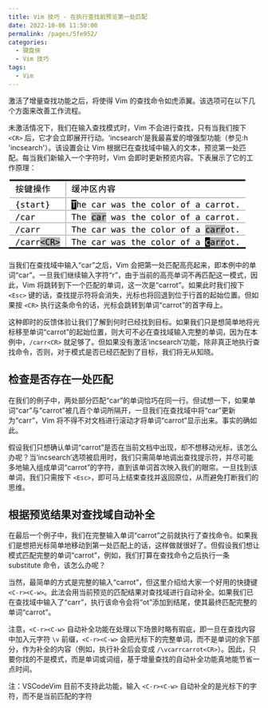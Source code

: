 ```yaml
---
title: Vim 技巧 - 在执行查找前预览第一处匹配
date: 2022-10-06 11:50:00
permalink: /pages/5fe952/
categories:
  - 键盘侠
  - Vim 技巧
tags:
  - Vim
---
```


激活了增量查找功能之后，将使得 Vim 的查找命令如虎添翼。该选项可在以下几个方面来改善工作流程。

未激活情况下，我们在输入查找模式时，Vim 不会进行查找，只有当我们按下 `<CR>` 后，它才会立即展开行动。‘incsearch’是我最喜爱的增强型功能（参见:h 'incsearch'）。该设置会让 Vim 根据已在查找域中输入的文本，预览第一处匹配。每当我们新输入一个字符时，Vim 会即时更新预览内容。下表展示了它的工作原理：

![](../../.vuepress/public/img/vim/168.jpg)

当我们在查找域中输入“car”之后，Vim 会把第一处匹配高亮起来，即本例中的单词“car”。一旦我们继续输入字符“r”，由于当前的高亮单词不再匹配这一模式，因此，Vim 将跳转到下一个匹配的单词，这一次是“carrot”。如果此时我们按下 `<Esc>` 键的话，查找提示符将会消失，光标也将回退到位于行首的起始位置。但如果按 `<CR>` 执行这条命令的话，光标会跳转到单词“carrot”的首字母上。

这种即时的反馈体验让我们了解到何时已经找到目标。如果我们只是想简单地将光标移至单词“carrot”的起始位置，则大可不必在查找域输入完整的单词，因为在本例中，`/carr<CR>` 就足够了。但如果没有激活‘incsearch’功能，除非真正地执行查找命令，否则，对于模式是否已经匹配到了目标，我们将无从知晓。

## 检查是否存在一处匹配

在我们的例子中，两处部分匹配“car”的单词恰巧在同一行。但试想一下，如果单词“car”与“carrot”被几百个单词所隔开，一旦我们在查找域中将“car”更新为“carr”，Vim 将不得不对文档进行滚动才将单词“carrot”显示出来。事实的确如此。

假设我们只想确认单词“carrot”是否在当前文档中出现，却不想移动光标，该怎么办呢？当‘incsearch’选项被启用时，我们只需简单地调出查找提示符，并尽可能多地输入组成单词“carrot”的字符，直到该单词首次映入我们的眼帘。一旦找到该单词，我们只需按下 `<Esc>`，即可马上结束查找并返回原位，从而避免打断我们的思维。

## 根据预览结果对查找域自动补全

在最后一个例子中，我们在完整输入单词“carrot”之前就执行了查找命令。如果我们是想把光标简单地移动到第一处匹配上的话，这样做就很好了。但假设我们想让模式匹配完整的单词“carrot”，例如，我们打算在查找命令之后执行一条 substitute 命令，该怎么办呢？

当然，最简单的方式是完整的输入“carrot”，但这里介绍给大家一个好用的快捷键 `<C-r><C-w>`。此法会用当前预览的匹配结果对查找域进行自动补全。如果我们已在查找域中输入了“carr”，执行该命令会将“ot”添加到结尾，使其最终匹配完整的单词“carrot”。

注意，`<C-r><C-w>` 自动补全功能在处理以下场景时略有瑕疵，即一旦在查找内容中加入元字符 `\v` 前缀，`<C-r><C-w>` 会把光标下的完整单词，而不是单词的余下部分，作为补全的内容（例如，执行补全后会变成 `/\vcarrcarrot<CR>`）。因此，只要你找的不是模式，而是单词或词组，基于增量查找的自动补全功能真地能节省一点时间。

注：VSCodeVim 目前不支持此功能，输入 `<C-r><C-w>` 自动补全的是光标下的字符，而不是当前匹配的字符
